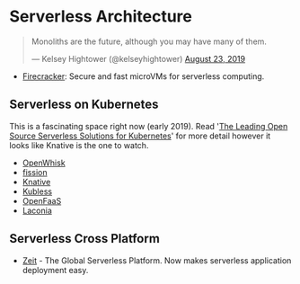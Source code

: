 # Serverless Architecture

<blockquote class="twitter-tweet"><p lang="en" dir="ltr">Monoliths are the future, although you may have many of them.</p>&mdash; Kelsey Hightower (@kelseyhightower) <a href="https://twitter.com/kelseyhightower/status/1164928274247499777?ref_src=twsrc%5Etfw">August 23, 2019</a></blockquote>

* [Firecracker](https://firecracker-microvm.github.io/): Secure and fast microVMs for serverless computing.


## Serverless on Kubernetes

This is a fascinating space right now (early 2019). Read '[The Leading Open Source Serverless Solutions for Kubernetes](https://gravitational.com/blog/serverless-on-kubernetes/)' for more detail however it looks like Knative is the one to watch.

* [OpenWhisk](https://openwhisk.apache.org/)
* [fission](https://fission.io/)
* [Knative](https://cloud.google.com/knative/)
* [Kubless](https://kubeless.io/)
* [OpenFaaS](https://www.openfaas.com/)
* [Laconia](https://laconiajs.io/)

## Serverless Cross Platform

* [Zeit](https://zeit.co/) - The Global Serverless Platform. Now makes serverless application deployment easy.
